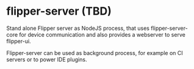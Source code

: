 # flipper-server (TBD)

Stand alone Flipper server as NodeJS process, that uses flipper-server-core for device communication and also provides a webserver to serve flipper-ui.

Flipper-server can be used as background process, for example on CI servers or to power IDE plugins.
